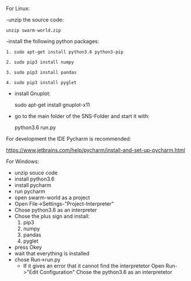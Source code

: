 For Linux:

-unzip the source code:

    unzip swarm-world.zip


-install the following python packages:

    1. sudo apt-get install python3.6 python3-pip 

    2. sudo pip3 install numpy

    3. sudo pip3 install pandas

    4. sudo pip3 install pyglet

- install Gnuplot:

    sudo apt-get install gnuplot-x11

- go to the main folder of the SNS-Folder and start it with:

    python3.6 run.py


For development the IDE Pycharm is recommended:

https://www.jetbrains.com/help/pycharm/install-and-set-up-pycharm.html


For Windows:
- unzip souce code
- install python3.6
- install pycharm
- run pycharm
- open swarm-world as a project
- Open File->Settings-"Project-Interpreter"
- Chose python3.6 as an interpreter
- Chose the plus sign and install:
    1. pip3
    2. numpy
    3. pandas
    4. pyglet
- press Okey
- wait that everything is installed
- chose Run->run.py
    - If it gives an error that it cannot find the interpretetor
       Open Run->"Edit Configuration" Chose the python3.6 as an interpretetor